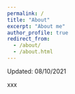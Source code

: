 ```yaml
---
permalink: /
title: "About"
excerpt: "About me"
author_profile: true
redirect_from: 
  - /about/
  - /about.html
---
```


Updated: 08/10/2021

xxx


